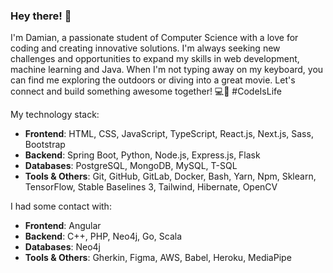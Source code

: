 ### Hey there! 👋

I'm Damian, a passionate student of Computer Science with a love for coding and creating innovative solutions. I'm always seeking new challenges and opportunities to expand my skills in web development, machine learning and Java. When I'm not typing away on my keyboard, you can find me exploring the outdoors or diving into a great movie. Let's connect and build something awesome together! 💻🚀 #CodeIsLife

My technology stack:
- **Frontend**: HTML, CSS, JavaScript, TypeScript, React.js, Next.js, Sass, Bootstrap
- **Backend**: Spring Boot, Python, Node.js, Express.js, Flask
- **Databases**: PostgreSQL, MongoDB, MySQL, T-SQL
- **Tools & Others**: Git, GitHub, GitLab, Docker, Bash, Yarn, Npm, Sklearn, TensorFlow, Stable Baselines 3, Tailwind, Hibernate, OpenCV

I had some contact with:
- **Frontend**: Angular
- **Backend**: C++, PHP, Neo4j, Go, Scala
- **Databases**: Neo4j
- **Tools & Others**: Gherkin, Figma, AWS, Babel, Heroku, MediaPipe
